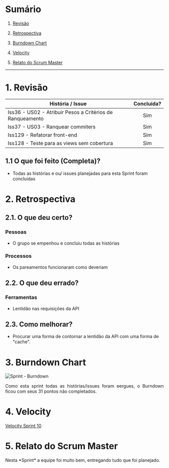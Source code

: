 # Sumário

1. [Revisão](#1-revisão)

2. [Retrospectiva](#2-retrospectiva)

3. [Burndown Chart](#3-burndown-chart)

4. [Velocity](#4-velocity)

5. [Relato do Scrum Master](#5-relato-do-scrum-master)

---

# 1. Revisão

| História / Issue | Concluída? |
| -------- | :----: |
| Iss36 - US02 - Atribuir Pesos a Critérios de Ranqueamento | Sim |
| Iss37 - US03 - Ranquear commiters | Sim |
| Iss129 - Refatorar front-end | Sim |
| Iss128 - Teste para as views sem cobertura | Sim |

## 1.1 O que foi feito (Completa)?
 * Todas as histórias e ou/ issues planejadas para esta Sprint foram concluídas

<!-- ## 1.2. O não foi feito e por que não foi feito?
 *  -->


# 2. Retrospectiva

## 2.1. O que deu certo?  

### Pessoas
* O grupo se empenhou e concluiu todas as histórias

### Processos
* Os pareamentos funcionaram como deveriam

<!-- ### Ferramentas
*  -->

## 2.2. O que deu errado? 

<!-- ### Pessoas
*  -->

<!-- ### Processos
*  -->

### Ferramentas
* Lentidão nas requisições da API


## 2.3. Como melhorar?
* Procurar uma forma de contornar a lentidão da API com uma forma de "cache".

# 3. Burndown Chart
![Sprint  - Burndown](https://i.imgur.com/PLrE7qR.png)

<p align = "justify">Como esta sprint todas as histórias/issues foram eergues, o Burndown ficou com seus 31 pontos não completados.</p>



# 4. Velocity
<p align = "justify">

[Velocity Sprint 10](https://github.com/fga-gpp-mds/2018.1-Cardinals/issues/37#reports?report=velocity&milestones:not=3362959,3406308,3406310,3423561)

</p>

# 5. Relato do Scrum Master
<p align = "justify">Nesta *Sprint* a equipe foi muito bem, entregando tudo que foi planejado.</p>
